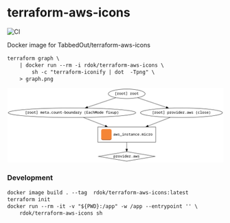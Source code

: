 # terraform-aws-icons

![CI](https://github.com/rdok/terraform-aws-icons/workflows/CI/badge.svg) 

Docker image for TabbedOut/terraform-aws-icons

```
terraform graph \
    | docker run --rm -i rdok/terraform-aws-icons \
        sh -c "terraform-iconify | dot  -Tpng" \
    > graph.png
```

![Example](./graph.png)


### Development
```
docker image build . --tag  rdok/terraform-aws-icons:latest
terraform init
docker run --rm -it -v "${PWD}:/app" -w /app --entrypoint '' \
    rdok/terraform-aws-icons sh
```